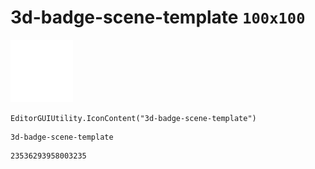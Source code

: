 # 3d-badge-scene-template `100x100`
<img src="/img/3d-badge-scene-template.png" width=100 height=100>

``` CSharp
EditorGUIUtility.IconContent("3d-badge-scene-template")
```
```
3d-badge-scene-template
```
```
23536293958003235
```
